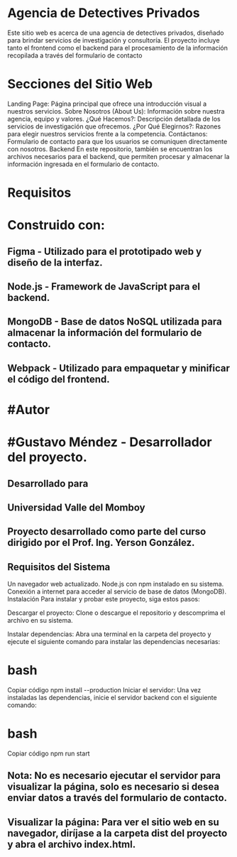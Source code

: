 # Agencia de Detectives Privados #
 
 Este sitio web es acerca de una agencia de detectives privados, diseñado para brindar servicios de investigación y consultoría. El proyecto incluye tanto el frontend como el backend para el procesamiento de la información recopilada a través del formulario de contacto 
 

# Secciones del Sitio Web #
Landing Page: Página principal que ofrece una introducción visual a nuestros servicios.
Sobre Nosotros (About Us): Información sobre nuestra agencia, equipo y valores.
¿Qué Hacemos?: Descripción detallada de los servicios de investigación que ofrecemos.
¿Por Qué Elegirnos?: Razones para elegir nuestros servicios frente a la competencia.
Contáctanos: Formulario de contacto para que los usuarios se comuniquen directamente con nosotros.
Backend
En este repositorio, también se encuentran los archivos necesarios para el backend, que permiten procesar y almacenar la información ingresada en el formulario de contacto.

   # Requisitos # 
# Construido con: # 
## Figma - Utilizado para el prototipado web y diseño de la interfaz.
 ## Node.js - Framework de JavaScript para el backend.
 ##  MongoDB - Base de datos NoSQL utilizada para almacenar la información del formulario de contacto.
## Webpack - Utilizado para empaquetar y minificar el código del frontend.
# #Autor
# #Gustavo Méndez - Desarrollador del proyecto.
## Desarrollado para
## Universidad Valle del Momboy

## Proyecto desarrollado como parte del curso dirigido por el Prof. Ing. Yerson González.

## Requisitos del Sistema
Un navegador web actualizado.
Node.js con npm instalado en su sistema.
Conexión a internet para acceder al servicio de base de datos (MongoDB).
Instalación
Para instalar y probar este proyecto, siga estos pasos:

Descargar el proyecto: Clone o descargue el repositorio y descomprima el archivo en su sistema.

Instalar dependencias: Abra una terminal en la carpeta del proyecto y ejecute el siguiente comando para instalar las dependencias necesarias:

# bash
Copiar código
npm install --production
Iniciar el servidor: Una vez instaladas las dependencias, inicie el servidor backend con el siguiente comando:

# bash
Copiar código
npm run start
## Nota: No es necesario ejecutar el servidor para visualizar la página, solo es necesario si desea enviar datos a través del formulario de contacto.

## Visualizar la página: Para ver el sitio web en su navegador, diríjase a la carpeta dist del proyecto y abra el archivo index.html.